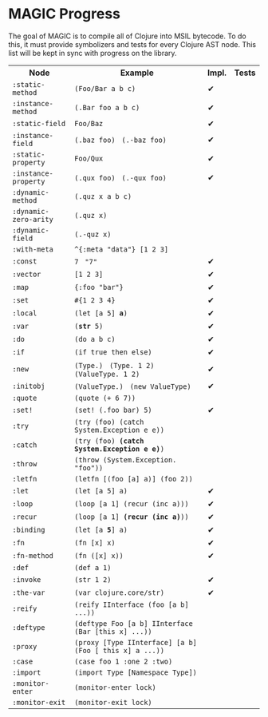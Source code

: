 MAGIC Progress
==============

The goal of MAGIC is to compile all of Clojure into MSIL bytecode. To do this, it must provide symbolizers and tests for every Clojure AST node. This list will be kept in sync with progress on the library.

<table>
<tr><th>Node</th><th>Example</th><th>Impl.</th><th>Tests</th></tr>
<tr>
  <td><code>:static-method</code></td>
  <td><code>(Foo/Bar a b c)</code></td>
  <td> ✔ </td>
  <td>   </td>
</tr>
<tr>
  <td><code>:instance-method</code></td>
  <td><code>(.Bar foo a b c)</code></td>
  <td> ✔ </td>
  <td>   </td>
</tr>
<tr>
  <td><code>:static-field</code></td>
  <td><code>Foo/Baz</code></td>
  <td> ✔ </td>
  <td>   </td>
</tr>
<tr>
  <td><code>:instance-field</code></td>
  <td><code>(.baz foo)</code> &nbsp;
      <code>(.-baz foo)</code>
  </td>
  <td> ✔ </td>
  <td>   </td>
</tr>
<tr>
  <td><code>:static-property</code></td>
  <td><code>Foo/Qux</code></td>
  <td> ✔ </td>
  <td>   </td>
</tr>
<tr>
  <td><code>:instance-property</code></td>
  <td><code>(.qux foo)</code> &nbsp;
      <code>(.-qux foo)</code>
  </td>
  <td> ✔ </td>
  <td>   </td>
</tr>
<tr>
  <td><code>:dynamic-method</code></td>
  <td><code>(.quz x a b c)</code>
  </td>
  <td>   </td>
  <td>   </td>
</tr>
<tr>
  <td><code>:dynamic-zero-arity</code></td>
  <td><code>(.quz x)</code>
  </td>
  <td>   </td>
  <td>   </td>
</tr>
<tr>
  <td><code>:dynamic-field</code></td>
  <td><code>(.-quz x)</code>
  </td>
  <td>   </td>
  <td>   </td>
</tr>
<tr>
  <td><code>:with-meta</code></td>
  <td><code>^{:meta "data"} [1 2 3]</code></td>
  <td>   </td>
  <td>   </td>
</tr>
<tr>
  <td><code>:const</code></td>
  <td><code>7</code> &nbsp;
      <code>"7"</code>
  </td>
  <td> ✔ </td>
  <td>   </td>
</tr>
<tr>
  <td><code>:vector</code></td>
  <td><code>[1 2 3]</code></td>
  <td> ✔ </td>
  <td>   </td>
</tr>
<tr>
  <td><code>:map</code></td>
  <td><code>{:foo "bar"}</code></td>
  <td> ✔ </td>
  <td>   </td>
</tr>
<tr>
  <td><code>:set</code></td>
  <td><code>#{1 2 3 4}</code></td>
  <td> ✔ </td>
  <td>   </td>
</tr>
<tr>
  <td><code>:local</code></td>
  <td><code>(let [a 5] <strong>a</strong>)</code></td>
  <td> ✔ </td>
  <td>   </td>
</tr>
<tr>
  <td><code>:var</code></td>
  <td><code>(<strong>str</strong> 5)</code></td>
  <td> ✔ </td>
  <td>   </td>
</tr>
<tr>
  <td><code>:do</code></td>
  <td><code>(do a b c)</code></td>
  <td> ✔ </td>
  <td>   </td>
</tr>
<tr>
  <td><code>:if</code></td>
  <td><code>(if true then else)</code></td>
  <td> ✔ </td>
  <td>   </td>
</tr>
<tr>
  <td><code>:new</code></td>
  <td><code>(Type.)</code> &nbsp;
      <code>(Type. 1 2)</code> &nbsp;
      <code>(ValueType. 1 2)</code>
  </td>
  <td> ✔ </td>
  <td>   </td>
</tr>
<tr>
  <td><code>:initobj</code></td>
  <td><code>(ValueType.)</code> &nbsp;
      <code>(new ValueType)</code>
  </td>
  <td> ✔ </td>
  <td>   </td>
</tr>
<tr>
  <td><code>:quote</code></td>
  <td><code>(quote (+ 6 7))</code></td>
  <td>   </td>
  <td>   </td>
</tr>
<tr>
  <td><code>:set!</code></td>
  <td><code>(set! (.foo bar) 5)</code></td>
  <td> ✔ </td>
  <td>   </td>
</tr>
<tr>
  <td><code>:try</code></td>
  <td><code>(try (foo) (catch System.Exception e e))</code></td>
  <td>   </td>
  <td>   </td>
</tr>
<tr>
  <td><code>:catch</code></td>
  <td><code>(try (foo) <strong>(catch System.Exception e e)</strong>)</code></td>
  <td>   </td>
  <td>   </td>
</tr>
<tr>
  <td><code>:throw</code></td>
  <td><code>(throw (System.Exception. "foo"))</code></td>
  <td>   </td>
  <td>   </td>
</tr>
<tr>
  <td><code>:letfn</code></td>
  <td><code>(letfn [(foo [a] a)] (foo 2))</code></td>
  <td>   </td>
  <td>   </td>
</tr>
<tr>
  <td><code>:let</code></td>
  <td><code>(let [a 5] a)</code></td>
  <td> ✔ </td>
  <td>   </td>
</tr>
<tr>
  <td><code>:loop</code></td>
  <td><code>(loop [a 1] (recur (inc a)))</code></td>
  <td> ✔ </td>
  <td>   </td>
</tr>
<tr>
  <td><code>:recur</code></td>
  <td><code>(loop [a 1] <strong>(recur (inc a)</strong>))</code></td>
  <td> ✔ </td>
  <td>   </td>
</tr>
<tr>
  <td><code>:binding</code></td>
  <td><code>(let [a <strong>5</strong>] a)</code></td>
  <td> ✔ </td>
  <td>   </td>
</tr>
<tr>
  <td><code>:fn</code></td>
  <td><code>(fn [x] x)</code></td>
  <td> ✔ </td>
  <td>   </td>
</tr>
<tr>
  <td><code>:fn-method</code></td>
  <td><code>(fn ([x] x))</code></td>
  <td> ✔ </td>
  <td>   </td>
</tr>
<tr>
  <td><code>:def</code></td>
  <td><code>(def a 1)</code></td>
  <td>   </td>
  <td>   </td>
</tr>
<tr>
  <td><code>:invoke</code></td>
  <td><code>(str 1 2)</code></td>
  <td> ✔ </td>
  <td>   </td>
</tr>
<tr>
  <td><code>:the-var</code></td>
  <td><code>(var clojure.core/str)</code></td>
  <td> ✔ </td>
  <td>   </td>
</tr>
<tr>
  <td><code>:reify</code></td>
  <td><code>(reify IInterface (foo [a b] ...)) </code></td>
  <td>   </td>
  <td>   </td>
</tr>
<tr>
  <td><code>:deftype</code></td>
  <td><code>(deftype Foo [a b] IInterface (Bar [this x] ...))</code></td>
  <td>   </td>
  <td>   </td>
</tr>
<tr>
  <td><code>:proxy</code></td>
  <td><code>(proxy [Type IInterface] [a b] (Foo [ this x] a ...))</code></td>
  <td>   </td>
  <td>   </td>
</tr>
<tr>
  <td><code>:case</code></td>
  <td><code>(case foo 1 :one 2 :two)</code></td>
  <td>   </td>
  <td>   </td>
</tr>
<tr>
  <td><code>:import</code></td>
  <td><code>(import Type [Namespace Type])</code></td>
  <td>   </td>
  <td>   </td>
</tr>
<tr>
  <td><code>:monitor-enter</code></td>
  <td><code>(monitor-enter lock)</code></td>
  <td>   </td>
  <td>   </td>
</tr>
<tr>
  <td><code>:monitor-exit</code></td>
  <td><code>(monitor-exit lock)</code></td>
  <td>   </td>
  <td>   </td>
</tr>
</table>
